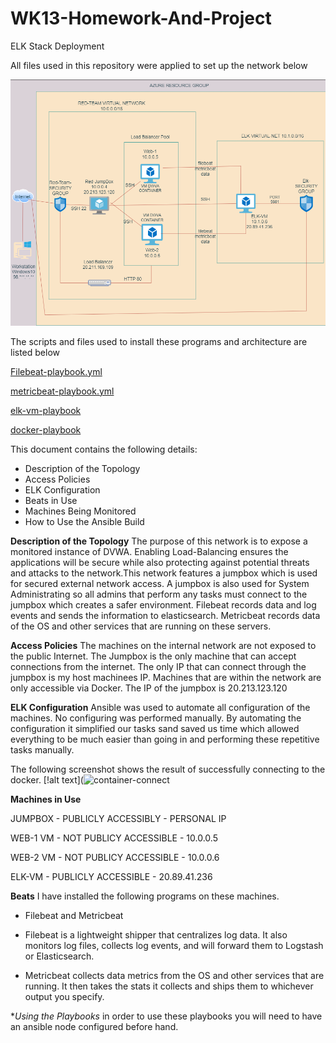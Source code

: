 # WK13-Homework-And-Project

ELK Stack Deployment

All files used in this repository were applied to set up the network below

![alt text](https://github.com/GHanna25/WK13-Homework-And-Project/blob/main/DIAGRAMS/elk-diagram.png)



The scripts and files used to install these programs and architecture are listed below

[Filebeat-playbook.yml](https://github.com/GHanna25/WK13-Homework-And-Project/blob/main/ANSIBLE/Filebeat/filebeat.yml) 

[metricbeat-playbook.yml](https://github.com/GHanna25/WK13-Homework-And-Project/blob/main/ANSIBLE/Metric%20Beat/metricbeat.yml)

[elk-vm-playbook](https://github.com/GHanna25/WK13-Homework-And-Project/blob/main/ANSIBLE/ELK%20Stack/elkvm.yml)

[docker-playbook](https://github.com/GHanna25/WK13-Homework-And-Project/blob/main/ANSIBLE/Docker/pentestdocker.yml)



This document contains the following details:
- Description of the Topology
- Access Policies
- ELK Configuration
- Beats in Use
- Machines Being Monitored
- How to Use the Ansible Build



**Description of the Topology**
The purpose of this network is to expose a monitored instance of DVWA. Enabling Load-Balancing ensures the applications will be secure while also protecting against potential threats and attacks to the network.This network features a jumpbox which is used for secured external network access. A jumpbox is also used for System Administrating so all admins that perform any tasks must connect to the jumpbox which creates a safer environment. Filebeat records data and log events and sends the information to elasticsearch. Metricbeat records data of the OS and other services that are running on these servers.



**Access Policies**
The machines on the internal network are not exposed to the public Internet.
The Jumpbox is the only machine that can accept connections from the internet.
The only IP that can connect through the jumpbox is my host machinees IP.
Machines that are within the network are only accessible via Docker.
The IP of the jumpbox is 20.213.123.120



**ELK Configuration**
Ansible was used to automate all configuration of the machines. No configuring was performed manually. By automating the configuration it simplified our tasks sand saved us time which allowed everything to be much easier than going in and performing these repetitive tasks manually.

The following screenshot shows the result of successfully connecting to the docker.
[!alt text](![container-connect](https://user-images.githubusercontent.com/97201701/167530310-398db1ed-ea76-4d86-a94b-d4a0ae0afb75.png)



**Machines in Use**

JUMPBOX - PUBLICLY ACCESSIBLY - PERSONAL IP

WEB-1 VM - NOT PUBLICY ACCESSIBLE - 10.0.0.5

WEB-2 VM - NOT PUBLICY ACCESSIBLE - 10.0.0.6

ELK-VM - PUBLICLY ACCESSIBLE - 20.89.41.236




**Beats**
I have installed the following programs on these machines.

- Filebeat and Metricbeat

- Filebeat is a lightweight shipper that centralizes log data. It also monitors log files, collects log events, and will forward them to Logstash or Elasticsearch.

- Metricbeat collects data metrics from the OS and other services that are running. It then takes the stats it collects and ships them to whichever output you specify.

**Using the Playbooks*
in order to use these playbooks you will need to have an ansible node configured before hand.





